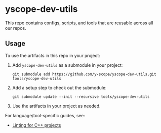# yscope-dev-utils

This repo contains configs, scripts, and tools that are reusable across all our repos.

## Usage

To use the artifacts in this repo in your project:

1. Add `yscope-dev-utils` as a submodule in your project:
   ```shell
   git submodule add https://github.com/y-scope/yscope-dev-utils.git tools/yscope-dev-utils
   ```
2. Add a setup step to check out the submodule:
   ```shell
   git submodule update --init --recursive tools/yscope-dev-utils
   ```
3. Use the artifacts in your project as needed.

For language/tool-specific guides, see:

* [Linting for C++ projects](lint-tools-cpp.md)
